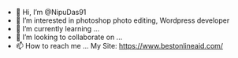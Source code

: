 - 👋 Hi, I’m @NipuDas91
- 👀 I’m interested in photoshop photo editing, Wordpress developer
- 🌱 I’m currently learning ...
- 💞️ I’m looking to collaborate on ...
- 📫 How to reach me ...
My Site: https://www.bestonlineaid.com/

<!---
NipuDas91/NipuDas91 is a ✨ special ✨ repository because its `README.md` (this file) appears on your GitHub profile.
You can click the Preview link to take a look at your changes.
--->
